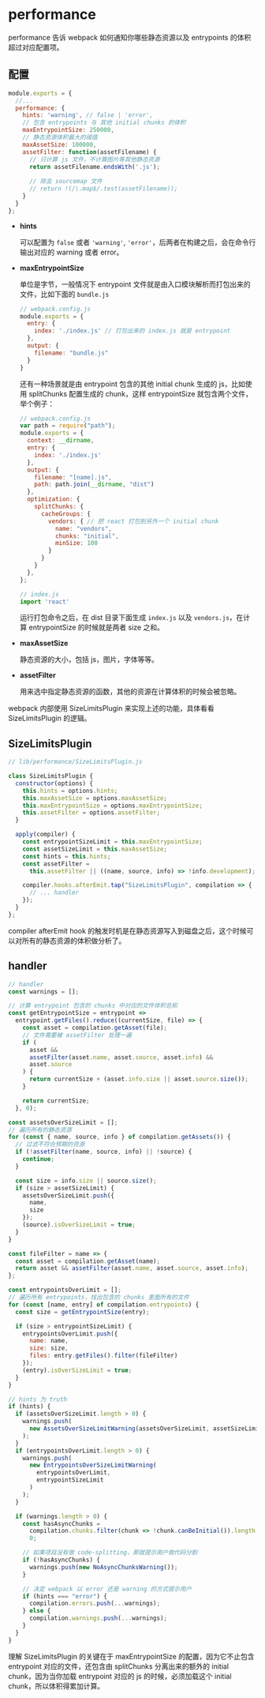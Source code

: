 # performance

performance 告诉 webpack 如何通知你哪些静态资源以及 entrypoints 的体积超过对应配置项。

## 配置

```js
module.exports = {
  //...
  performance: {
    hints: 'warning', // false | 'error',
    // 包含 entrypoints 与 其他 initial chunks 的体积
    maxEntrypointSize: 250000,
    // 静态资源体积最大的阈值
    maxAssetSize: 100000,
    assetFilter: function(assetFilename) {
      // 只计算 js 文件，不计算图片等其他静态资源
      return assetFilename.endsWith('.js');
      
      // 除去 sourcemap 文件
      // return !(/\.map$/.test(assetFilename));
    }
  }
};
```

- **hints**

    可以配置为 `false` 或者 `'warning'`, `'error'`，后两者在构建之后，会在命令行输出对应的 warning 或者 error。

- **maxEntrypointSize**

    单位是字节，一般情况下 entrypoint 文件就是由入口模块解析而打包出来的文件，比如下面的 `bundle.js`

    ```js
    // webpack.config.js
    module.exports = {
      entry: {
        index: './index.js' // 打包出来的 index.js 就是 entrypoint
      },
      output: {
        filename: "bundle.js"
      }
    }
    ```

    还有一种场景就是由 entrypoint 包含的其他 initial chunk 生成的 js，比如使用 splitChunks 配置生成的 chunk，这样 entrypointSize 就包含两个文件，举个例子：

    ```js
    // webpack.config.js
    var path = require("path");
    module.exports = {
      context: __dirname,
      entry: {
        index: './index.js'
      },
      output: {
        filename: "[name].js",
        path: path.join(__dirname, "dist")
      },
      optimization: {
        splitChunks: {
          cacheGroups: {
            vendors: { // 把 react 打包到另外一个 initial chunk
              name: "vendors",
              chunks: "initial",
              minSize: 100
            }
          }
        }
      },
    };

    // index.js
    import 'react'
    ```

    运行打包命令之后，在 dist 目录下面生成 `index.js` 以及 `vendors.js`，在计算 entrypointSize 的时候就是两者 size 之和。

- **maxAssetSize**

    静态资源的大小，包括 js，图片，字体等等。

- **assetFilter**

    用来选中指定静态资源的函数，其他的资源在计算体积的时候会被忽略。

webpack 内部使用 SizeLimitsPlugin 来实现上述的功能，具体看看 SizeLimitsPlugin 的逻辑。

## SizeLimitsPlugin

```js
// lib/performance/SizeLimitsPlugin.js

class SizeLimitsPlugin {
  constructor(options) {
    this.hints = options.hints;
    this.maxAssetSize = options.maxAssetSize;
    this.maxEntrypointSize = options.maxEntrypointSize;
    this.assetFilter = options.assetFilter;
  }

  apply(compiler) {
    const entrypointSizeLimit = this.maxEntrypointSize;
    const assetSizeLimit = this.maxAssetSize;
    const hints = this.hints;
    const assetFilter =
      this.assetFilter || ((name, source, info) => !info.development);

    compiler.hooks.afterEmit.tap("SizeLimitsPlugin", compilation => {
      // ... handler
    });
  }
};

```

compiler afterEmit hook 的触发时机是在静态资源写入到磁盘之后，这个时候可以对所有的静态资源的体积做分析了。

## handler

```js
// handler
const warnings = [];

// 计算 entrypoint 包含的 chunks 中对应的文件体积总和
const getEntrypointSize = entrypoint =>
  entrypoint.getFiles().reduce((currentSize, file) => {
    const asset = compilation.getAsset(file);
    // 文件需要被 assetFilter 处理一遍
    if (
      asset &&
      assetFilter(asset.name, asset.source, asset.info) &&
      asset.source
    ) {
      return currentSize + (asset.info.size || asset.source.size());
    }

    return currentSize;
  }, 0);

const assetsOverSizeLimit = [];
// 遍历所有的静态资源
for (const { name, source, info } of compilation.getAssets()) {
  // 过滤不符合预期的资源
  if (!assetFilter(name, source, info) || !source) {
    continue;
  }

  const size = info.size || source.size();
  if (size > assetSizeLimit) {
    assetsOverSizeLimit.push({
      name,
      size
    });
    (source).isOverSizeLimit = true;
  }
}

const fileFilter = name => {
  const asset = compilation.getAsset(name);
  return asset && assetFilter(asset.name, asset.source, asset.info);
};

const entrypointsOverLimit = [];
// 遍历所有 entrypoints，找出包含的 chunks 里面所有的文件
for (const [name, entry] of compilation.entrypoints) {
  const size = getEntrypointSize(entry);

  if (size > entrypointSizeLimit) {
    entrypointsOverLimit.push({
      name: name,
      size: size,
      files: entry.getFiles().filter(fileFilter)
    });
    (entry).isOverSizeLimit = true;
  }
}

// hints 为 truth
if (hints) {
  if (assetsOverSizeLimit.length > 0) {
    warnings.push(
      new AssetsOverSizeLimitWarning(assetsOverSizeLimit, assetSizeLimit)
    );
  }
  if (entrypointsOverLimit.length > 0) {
    warnings.push(
      new EntrypointsOverSizeLimitWarning(
        entrypointsOverLimit,
        entrypointSizeLimit
      )
    );
  }

  if (warnings.length > 0) {
    const hasAsyncChunks =
      compilation.chunks.filter(chunk => !chunk.canBeInitial()).length >
      0;

    // 如果项目没有做 code-splitting，那就提示用户做代码分割
    if (!hasAsyncChunks) {
      warnings.push(new NoAsyncChunksWarning());
    }

    // 决定 webpack 以 error 还是 warning 的方式提示用户
    if (hints === "error") {
      compilation.errors.push(...warnings);
    } else {
      compilation.warnings.push(...warnings);
    }
  }
}
```

理解 SizeLimitsPlugin 的关键在于 maxEntrypointSize 的配置，因为它不止包含 entrypoint 对应的文件，还包含由 splitChunks 分离出来的额外的 initial chunk，因为当你加载 entrypoint 对应的 js 的时候，必须加载这个 initial chunk，所以体积得累加计算。